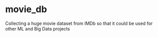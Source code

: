# movie_db
Collecting a huge movie dataset from IMDb so that it could be used for
other ML and Big Data projects
